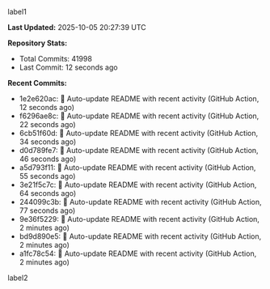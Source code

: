 
label1 
<!-- ACTIVITY_START -->
**Last Updated:** 2025-10-05 20:27:39 UTC

**Repository Stats:**
- Total Commits: 41998
- Last Commit: 12 seconds ago

**Recent Commits:**
- 1e2e620ac: 🤖 Auto-update README with recent activity (GitHub Action, 12 seconds ago)
- f6296ae8c: 🤖 Auto-update README with recent activity (GitHub Action, 22 seconds ago)
- 6cb51f60d: 🤖 Auto-update README with recent activity (GitHub Action, 34 seconds ago)
- d0d789fe7: 🤖 Auto-update README with recent activity (GitHub Action, 46 seconds ago)
- a5d793f11: 🤖 Auto-update README with recent activity (GitHub Action, 55 seconds ago)
- 3e21f5c7c: 🤖 Auto-update README with recent activity (GitHub Action, 64 seconds ago)
- 244099c3b: 🤖 Auto-update README with recent activity (GitHub Action, 77 seconds ago)
- 9e36f5229: 🤖 Auto-update README with recent activity (GitHub Action, 2 minutes ago)
- bd9d890e5: 🤖 Auto-update README with recent activity (GitHub Action, 2 minutes ago)
- a1fc78c54: 🤖 Auto-update README with recent activity (GitHub Action, 2 minutes ago)
<!-- ACTIVITY_END -->

label2
